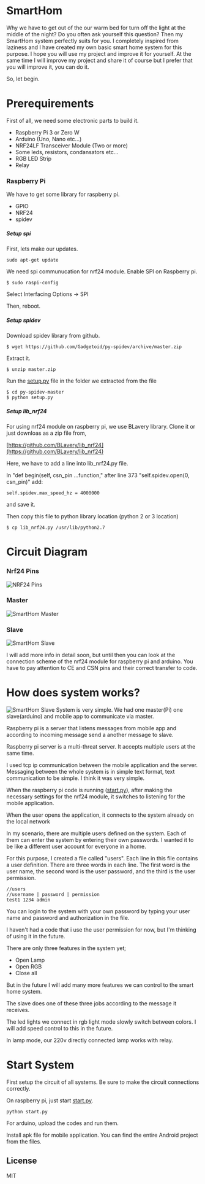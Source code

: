 # SmartHom

Why we have to get out of the our warm bed for turn off the light at the middle of the night? Do you often ask yourself this question? Then my SmartHom system perfectly suits for you. I completely inspired from laziness and I have created my own basic smart home system for this purpose. I hope you will use my project and improve it for yourself. At the same time I will improve my project and share it of course but I prefer that you will improve it, you can do it.

So, let begin.

# Prerequirements

First of all, we need some electronic parts to build it.

* Raspberry Pi 3 or Zero W
* Arduino (Uno, Nano etc...)
* NRF24LF Transceiver Module (Two or more)
* Some leds, resistors, condansators etc...
* RGB LED Strip
* Relay

### Raspberry Pi

We have to get some library for raspberry pi.

* GPIO
* NRF24
* spidev

##### Setup spi

First, lets make our updates.

```
sudo apt-get update
```

We need spi communucation for nrf24 module. Enable SPI on Raspberry pi.

```
$ sudo raspi-config
```

Select Interfacing Options -> SPI<br>

Then, reboot.

##### Setup spidev

Download spidev library from github.

```
$ wget https://github.com/Gadgetoid/py-spidev/archive/master.zip
```

Extract it.

```
$ unzip master.zip
```

Run the [setup.py](http://setup.py) file in the folder we extracted from the file

```
$ cd py-spidev-master
$ python setup.py
```

##### Setup lib_nrf24

For using nrf24 module on raspberry pi, we use BLavery library. Clone it or just downloas as a zip file from,

[https://github.com/BLavery/lib_nrf24](https://github.com/BLavery/lib_nrf24)

Here, we have to add a line into lib_nrf24.py file.<br>

In "def begin(self, csn_pin ...function," after line 373 "self.spidev.open(0, csn_pin)" add:

```
self.spidev.max_speed_hz = 4000000
```

and save it.<br>

Then copy this file to python library location (python 2 or 3 location)

```
$ cp lib_nrf24.py /usr/lib/python2.7
```

# Circuit Diagram

### Nrf24 Pins

![NRF24 Pins](https://hayaletveyap.com/wp-content/uploads/2020/03/nRF24L01-Wireless-Modul-Pinout.png)

### Master

![SmartHom Master](https://i.hizliresim.com/ThnZOU.png)

### Slave

![SmartHom Slave](https://i.hizliresim.com/xTLFbl.png)

I will add more info in detail soon, but until then you can look at the connection scheme of the nrf24 module for raspberry pi and arduino. You have to pay attention to CE and CSN pins and their correct transfer to code.

# How does system works?
![SmartHom Slave](https://i.hizliresim.com/Qa8XyZ.png)
System is very simple. We had one master(Pi) one slave(arduino) and mobile app to communicate via master.

Raspberry pi is a server that listens messages from mobile app and according to incoming message send a another message to slave.

Raspberry pi server is a multi-threat server. It accepts multiple users at the same time.

I used tcp ip communication between the mobile application and the server. Messaging between the whole system is in simple text format, text communication to be simple. I think it was very simple.

When the raspberry pi code is running ([start.py](http://start.py)), after making the necessary settings for the nrf24 module, it switches to listening for the mobile application.

When the user opens the application, it connects to the system already on the local network

In my scenario, there are multiple users defined on the system. Each of them can enter the system by entering their own passwords. I wanted it to be like a different user account for everyone in a home.

For this purpose, I created a file called "users". Each line in this file contains a user definition. There are three words in each line. The first word is the user name, the second word is the user password, and the third is the user permission.

```
//users
//username | password | permission
test1 1234 admin
```

You can login to the system with your own password by typing your user name and password and authorization in the file.

I haven't had a code that i use the user permission for now, but I'm thinking of using it in the future.

There are only three features in the system yet;

* Open Lamp
* Open RGB
* Close all

But in the future I will add many more features we can control to the smart home system.

The slave does one of these three jobs according to the message it receives.

The led lights we connect in rgb light mode slowly switch between colors. I will add speed control to this in the future.

In lamp mode, our 220v directly connected lamp works with relay.

# Start System

First setup the circuit of all systems. Be sure to make the circuit connections correctly.

On raspberry pi, just start [start.py](http://start.py).

```
python start.py
```

For arduino, upload the codes and run them.

Install apk file for mobile application. You can find the entire Android project from the files.

## License

MIT
